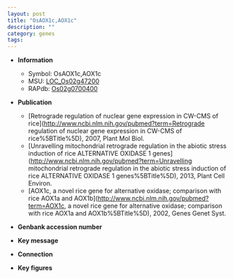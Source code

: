 ```yaml
---
layout: post
title: "OsAOX1c,AOX1c"
description: ""
category: genes
tags: 
---
```


* **Information**  
    + Symbol: OsAOX1c,AOX1c  
    + MSU: [LOC_Os02g47200](http://rice.plantbiology.msu.edu/cgi-bin/ORF_infopage.cgi?orf=LOC_Os02g47200)  
    + RAPdb: [Os02g0700400](http://rapdb.dna.affrc.go.jp/viewer/gbrowse_details/irgsp1?name=Os02g0700400)  

* **Publication**  
    + [Retrograde regulation of nuclear gene expression in CW-CMS of rice](http://www.ncbi.nlm.nih.gov/pubmed?term=Retrograde regulation of nuclear gene expression in CW-CMS of rice%5BTitle%5D), 2007, Plant Mol Biol.
    + [Unravelling mitochondrial retrograde regulation in the abiotic stress induction of rice ALTERNATIVE OXIDASE 1 genes](http://www.ncbi.nlm.nih.gov/pubmed?term=Unravelling mitochondrial retrograde regulation in the abiotic stress induction of rice ALTERNATIVE OXIDASE 1 genes%5BTitle%5D), 2013, Plant Cell Environ.
    + [AOX1c, a novel rice gene for alternative oxidase; comparison with rice AOX1a and AOX1b](http://www.ncbi.nlm.nih.gov/pubmed?term=AOX1c, a novel rice gene for alternative oxidase; comparison with rice AOX1a and AOX1b%5BTitle%5D), 2002, Genes Genet Syst.

* **Genbank accession number**  

* **Key message**  

* **Connection**  

* **Key figures**  


